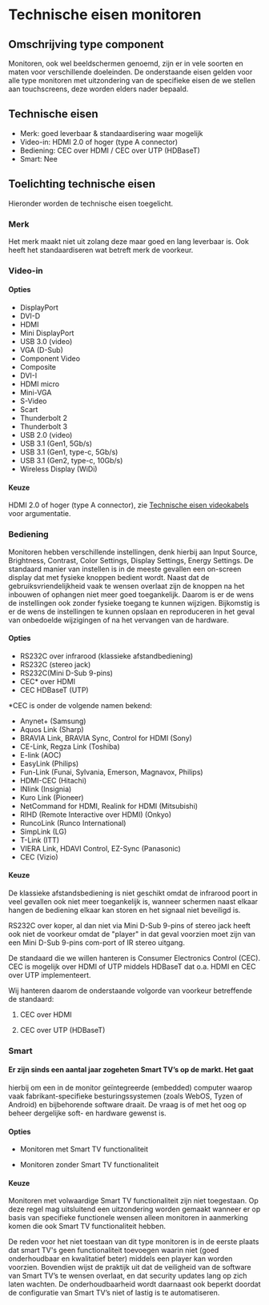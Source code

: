 # Technische eisen monitoren

## Omschrijving type component

Monitoren, ook wel beeldschermen genoemd, zijn er in vele soorten en maten voor
verschillende doeleinden. De onderstaande eisen gelden voor alle type monitoren
met uitzondering van de specifieke eisen de we stellen aan touchscreens, deze
worden elders nader bepaald.

## Technische eisen

* Merk: goed leverbaar & standaardisering waar mogelijk
* Video-in: HDMI 2.0 of hoger (type A connector)
* Bediening: CEC over HDMI / CEC over UTP (HDBaseT)
* Smart: Nee

## Toelichting technische eisen

Hieronder worden de technische eisen toegelicht.

### Merk

Het merk maakt niet uit zolang deze maar goed en lang leverbaar is. Ook heeft
het standaardiseren wat betreft merk de voorkeur. 

### Video-in

#### Opties

* DisplayPort
* DVI-D
* HDMI
* Mini DisplayPort
* USB 3.0 (video)
* VGA (D-Sub)
* Component Video
* Composite
* DVI-I
* HDMI micro
* Mini-VGA
* S-Video
* Scart
* Thunderbolt 2
* Thunderbolt 3
* USB 2.0 (video)
* USB 3.1 (Gen1, 5Gb/s)
* USB 3.1 (Gen1, type-c, 5Gb/s)
* USB 3.1 (Gen2, type-c, 10Gb/s)
* Wireless Display (WiDi)

#### Keuze

HDMI 2.0 of hoger (type A connector), zie [Technische eisen
videokabels](https://docs.google.com/document/d/1ba3zL2Yn2mWnu49btuHtLRKmO4S7_GJs8KcNHbRhkkM/edit##heading=h.pael25ez7hg)
voor argumentatie. 

### Bediening

Monitoren hebben verschillende instellingen, denk hierbij aan Input Source,
Brightness, Contrast, Color Settings, Display Settings, Energy Settings. De
standaard manier van instellen is in de meeste gevallen een on-screen display
dat met fysieke knoppen bedient wordt. Naast dat de gebruiksvriendelijkheid vaak
te wensen overlaat zijn de knoppen na het inbouwen of ophangen niet meer goed
toegankelijk. Daarom is er de wens de instellingen ook zonder fysieke toegang te
kunnen wijzigen. Bijkomstig is er de wens de instellingen te kunnen opslaan en
reproduceren in het geval van onbedoelde wijzigingen of na het vervangen van de
hardware.

#### Opties

* RS232C over infrarood (klassieke afstandbediening)
* RS232C (stereo jack)
* RS232C(Mini D-Sub 9-pins)
* CEC* over HDMI
* CEC HDBaseT (UTP)

*CEC is onder de volgende namen bekend:

* Anynet+ (Samsung)
* Aquos Link (Sharp)
* BRAVIA Link, BRAVIA Sync, Control for HDMI (Sony)
* CE-Link, Regza Link (Toshiba)
* E-link (AOC)
* EasyLink (Philips)
* Fun-Link (Funai, Sylvania, Emerson, Magnavox, Philips)
* HDMI-CEC (Hitachi)
* INlink (Insignia)
* Kuro Link (Pioneer)
* NetCommand for HDMI, Realink for HDMI (Mitsubishi)
* RIHD (Remote Interactive over HDMI) (Onkyo)
* RuncoLink (Runco International)
* SimpLink (LG)
* T-Link (ITT)
* VIERA Link, HDAVI Control, EZ-Sync (Panasonic)
* CEC (Vizio)

#### Keuze

De klassieke afstandsbediening is niet geschikt omdat de infrarood poort in veel
gevallen ook niet meer toegankelijk is, wanneer schermen naast elkaar hangen de
bediening elkaar kan storen en het signaal niet beveiligd is. 

RS232C over koper, al dan niet via Mini D-Sub 9-pins of stereo jack heeft ook
niet de voorkeur omdat de "player" in dat geval voorzien moet zijn van een Mini
D-Sub 9-pins com-port of IR stereo uitgang.

De standaard die we willen hanteren is Consumer Electronics Control (CEC). CEC
is mogelijk over HDMI of UTP middels HDBaseT dat o.a. HDMI en CEC over UTP
implementeert. 

Wij hanteren daarom de onderstaande volgorde van voorkeur betreffende de
standaard:

1. CEC over HDMI

2. CEC over UTP (HDBaseT)

### Smart

#### Er zijn sinds een aantal jaar zogeheten Smart TV’s op de markt. Het gaat
hierbij om een in de monitor geïntegreerde (embedded) computer waarop vaak
fabrikant-specifieke besturingssystemen (zoals WebOS, Tyzen of Android) en
bijbehorende software draait. De vraag is of met het oog op beheer dergelijke
soft- en hardware gewenst is.

#### Opties

* Monitoren met Smart TV functionaliteit

* Monitoren zonder Smart TV functionaliteit

#### Keuze

Monitoren met volwaardige Smart TV functionaliteit zijn niet toegestaan. Op deze
regel mag uitsluitend een uitzondering worden gemaakt wanneer er op basis van
specifieke functionele wensen alleen monitoren in aanmerking komen die ook Smart
TV functionaliteit hebben. 

De reden voor het niet toestaan van dit type monitoren is in de eerste plaats
dat smart TV's geen functionaliteit toevoegen waarin niet (goed onderhoudbaar en
kwalitatief beter) middels een player kan worden voorzien. Bovendien wijst de
praktijk uit dat de veiligheid van de software van Smart TV’s te wensen
overlaat, en dat security updates lang op zich laten wachten. De
onderhoudbaarheid wordt daarnaast ook beperkt doordat de configuratie van Smart
TV’s niet of lastig is te automatiseren.

